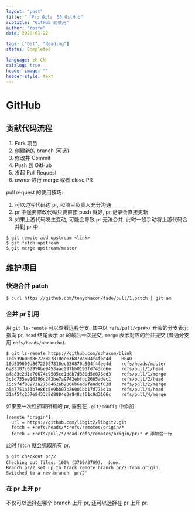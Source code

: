 ```yaml
---
layout: "post"
title: "「Pro Git」 06 GitHub"
subtitle: "GitHub 的使用"
author: "roife"
date: 2020-01-22

tags: ["Git", "Reading"]
status: Completed

language: zh-CN
catalog: true
header-image: ""
header-style: text
---
```


# GitHub

## 贡献代码流程

1. Fork 项目
2. 创建新的 branch (可选)
3. 修改并 Commit
4. Push 到 GitHub
5. 发起 Pull Request
6. owner 进行 merge 或者 close PR

pull request 的使用技巧:

1. 可以边写代码边 pr, 和项目负责人充分沟通
2. pr 中途要修改代码只要直接 push 就好, pr 记录会直接更新
3. 如果上游代码发生变动, 可能会导致 pr 无法合并, 此时一般手动将上游代码合并到 pr 中.

<!-- end list -->

``` shell
$ git remote add upstream <link>
$ git fetch upstream
$ git merge upstream/master
```

## 维护项目

### 快速合并 patch

``` shell
$ curl https://github.com/tonychacon/fade/pull/1.patch | git am
```

### 合并 pr 引用

用 `git ls-remote` 可以查看远程分支, 其中以 `refs/pull/<pr#>/` 开头的分支表示指向 pr, `head`
结尾表示 pr 的最后一次提交, `merge` 表示对应的合并提交 (普通分支用 `refs/heads/<branch>`).

``` shell
$ git ls-remote https://github.com/schacon/blink
10d539600d86723087810ec636870a504f4fee4d    HEAD
10d539600d86723087810ec636870a504f4fee4d    refs/heads/master
6a83107c62950be9453aac297bb0193fd743cd6e    refs/pull/1/head
afe83c2d1a70674c9505cc1d8b7d380d5e076ed3    refs/pull/1/merge
3c8d735ee16296c242be7a9742ebfbc2665adec1    refs/pull/2/head
15c9f4f80973a2758462ab2066b6ad9fe8dcf03d    refs/pull/2/merge
a5a7751a33b7e86c5e9bb07b26001bb17d775d1a    refs/pull/4/head
31a45fc257e8433c8d8804e3e848cf61c9d3166c    refs/pull/4/merge
```

如果要一次性抓取所有的 pr, 需要在 `.git/config` 中添加

``` gitconfig
[remote "origin"]
  url = https://github.com/libgit2/libgit2.git
  fetch = +refs/heads/*:refs/remotes/origin/*
  fetch = +refs/pull/*/head:refs/remotes/origin/pr/* # 添加这一行
```

此时 fetch 就会抓取所有 pr.

``` shell
$ git checkout pr/2
Checking out files: 100% (3769/3769)， done.
Branch pr/2 set up to track remote branch pr/2 from origin.
Switched to a new branch 'pr/2'
```

### 在 pr 上开 pr

不仅可以选择在哪个 branch 上开 pr, 还可以选择在 pr 上开 pr.
